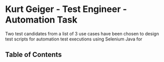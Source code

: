 # Kurt Geiger - Test Engineer - Automation Task


Two test candidates from a list of 3 use cases have been chosen to design test scripts for automation test executions using Selenium Java for 

## Table of Contents